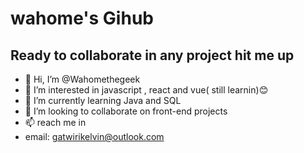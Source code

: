 # wahome's Gihub

## Ready to collaborate in any project hit me up


- 👋 Hi, I’m @Wahomethegeek
- 👀 I’m interested in javascript , react and vue( still learnin)😊
- 🌱 I’m currently learning Java and SQL
- 💞️ I’m looking to collaborate on front-end projects
- 📫 reach me in 
- email: gatwirikelvin@outlook.com



